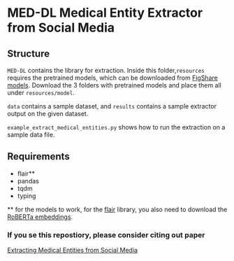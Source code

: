 # MED-DL Medical Entity Extractor from Social Media


## Structure

`MED-DL` contains the library for extraction. Inside this folder,`resources` requires the pretrained models, which can be downloaded from [FigShare models](https://doi.org/10.6084/m9.figshare.12039933.v1). Download the 3 folders with pretrained models and place them all under `resources/model`. 

`data` contains a sample dataset, and `results` contains a sample extractor output on the given dataset.


`example_extract_medical_entities.py` shows how to run the extraction on a sample data file.



## Requirements

* flair**
* pandas
* tqdm
* typing

** for the models to work, for the [flair](https://github.com/flairNLP/flair) library, you also need to download the [RoBERTa embeddings](https://github.com/flairNLP/flair/blob/master/resources/docs/TUTORIAL_4_ELMO_BERT_FLAIR_EMBEDDING.md).


### If you se this repostiory, please consider citing out paper
[Extracting Medical Entities from Social Media](https://dl.acm.org/doi/abs/10.1145/3368555.3384467)